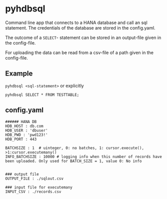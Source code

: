 # pyhdbsql

Command line app that connects to a HANA database and call an sql statement. The credentials of the database are stored in the config.yaml.

The outcome of a ```SELECT```- statement can be stored in an output-file given in the config-file. 

For uploading the data can be read from a csv-file of a path given in the config-file.

## Example
```pyhdbsql <sql-statement>```  or explicitly

```pyhdbsql SELECT * FROM TESTTABLE;```

## config.yaml

```
###### HANA DB
HDB_HOST : db.com
HDB_USER : 'dbuser'
HDB_PWD : 'pwd123!'
HDB_PORT : 443

BATCHSIZE : 1  # uinteger, 0: no batches, 1: cursor.execute(), >1:cursor.executemany()
INFO_BATCHSIZE : 10000 # logging info when this number of records have been uploaded. Only used for BATCH_SIZE = 1, value 0: No info


### output file
OUTPUT_FILE : ./sqlout.csv

### input file for executemany
INPUT_CSV : ./records.csv

```


